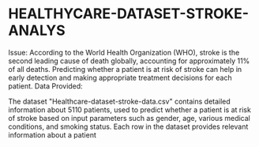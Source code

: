 # HEALTHYCARE-DATASET-STROKE-ANALYS
Issue:  According to the World Health Organization (WHO), stroke is the second leading cause of death globally, accounting for approximately 11% of all deaths. Predicting whether a patient is at risk of stroke can help in early detection and making appropriate treatment decisions for each patient.
Data Provided:

The dataset "Healthcare-dataset-stroke-data.csv" contains detailed information about 5110 patients, used to predict whether a patient is at risk of stroke based on input parameters such as gender, age, various medical conditions, and smoking status. Each row in the dataset provides relevant information about a patient
